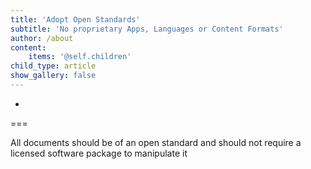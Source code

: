```yaml
---
title: 'Adopt Open Standards'
subtitle: 'No proprietary Apps, Languages or Content Formats'
author: /about
content:
    items: '@self.children'
child_type: article
show_gallery: false
---
```


-



===

All documents should be of an open standard and should not require a licensed software package to manipulate it
